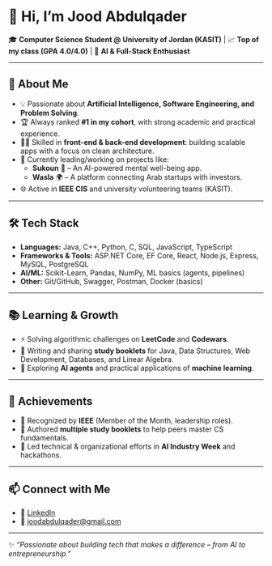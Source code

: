 # 👋 Hi, I’m Jood Abdulqader  

🎓 **Computer Science Student @ University of Jordan (KASIT)** | 📈 **Top of my class (GPA 4.0/4.0)** | 🤖 **AI & Full-Stack Enthusiast**  

---

## 🚀 About Me  
- 💡 Passionate about **Artificial Intelligence, Software Engineering, and Problem Solving**.  
- 🏆 Always ranked **#1 in my cohort**, with strong academic and practical experience.  
- 👩‍💻 Skilled in **front-end & back-end development**: building scalable apps with a focus on clean architecture.  
- 🔬 Currently leading/working on projects like:  
  - **Sukoun** 🧘 – An AI-powered mental well-being app.  
  - **Wasla** 🌍 – A platform connecting Arab startups with investors.  
- 🌐 Active in **IEEE CIS** and university volunteering teams (KASIT).  

---

## 🛠️ Tech Stack  
- **Languages:** Java, C++, Python, C, SQL, JavaScript, TypeScript  
- **Frameworks & Tools:** ASP.NET Core, EF Core, React, Node.js, Express, MySQL, PostgreSQL  
- **AI/ML:** Scikit-Learn, Pandas, NumPy, ML basics (agents, pipelines)  
- **Other:** Git/GitHub, Swagger, Postman, Docker (basics)  

---

## 📚 Learning & Growth  
- ⚡ Solving algorithmic challenges on **LeetCode** and **Codewars**.  
- 📘 Writing and sharing **study booklets** for Java, Data Structures, Web Development, Databases, and Linear Algebra.  
- 🤖 Exploring **AI agents** and practical applications of **machine learning**.  

---

## 🌟 Achievements  
- 🏅 Recognized by **IEEE** (Member of the Month, leadership roles).  
- 📘 Authored **multiple study booklets** to help peers master CS fundamentals.  
- 🤝 Led technical & organizational efforts in **AI Industry Week** and hackathons.  

---

## 📫 Connect with Me  
- 💼 [LinkedIn](https://www.linkedin.com/in/jood-abdelqader-46b70337a?utm_source=share&utm_campaign=share_via&utm_content=profile&utm_medium=ios_app)  
- 📧 [joodabdulqader@gmail.com](mailto:joodabdulqader@gmail.com)  

---

✨ *“Passionate about building tech that makes a difference – from AI to entrepreneurship.”*
